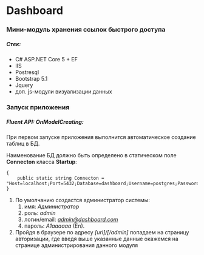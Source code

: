 # Dashboard
### Mини-модуль хранения ссылок быстрого доступа
##### Стек:
* C# ASP.NET Core 5 + EF
* IIS
* Postresql
* Bootstrap 5.1
* Jquery
* доп. js-модули визуализации данных

### Запуск приложения
##### Fluent API: OnModelCreating:

При первом запуске приложения выполнится автоматическое создание таблиц в БД.

Наименование БД должно быть определено в статическом поле **Connecton** класса **Startup**:
    
    {
        public static string Connecton = "Host=localhost;Port=5432;Database=dashboard;Username=postgres;Password=A1aaaaaa";
    }

1. По умолчанию создастся администратор системы:
   1. имя: *Администратор*
   2. роль: *admin*
   3. логин/email: *admin@dashboard.com*
   4. пароль: *A1aaaaaa* (En).
2. Пройдя в браузере по адресу _[url]/[/admin]_ попадаем на страницу авторизации, где введя выше указанные данные окажемся на странице администрирования данного модуля

